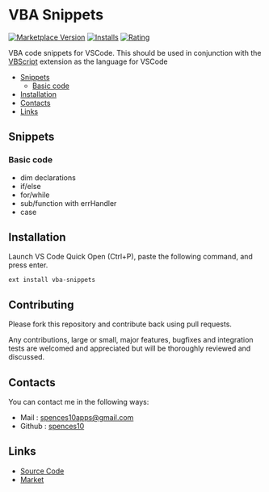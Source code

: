 # VBA Snippets

[![Marketplace Version](http://vsmarketplacebadge.apphb.com/version/spences10.vba-snippets.svg)](https://marketplace.visualstudio.com/items?itemName=spences10.vba-snippets) [![Installs](http://vsmarketplacebadge.apphb.com/installs/spences10.vba-snippets.svg)](https://marketplace.visualstudio.com/items?itemName=spences10.vba-snippets) [![Rating](http://vsmarketplacebadge.apphb.com/rating/spences10.vba-snippets.svg)](https://marketplace.visualstudio.com/items?itemName=spences10.vba-snippets)

VBA code snippets for VSCode.
This should be used in conjunction with the [VBScript](https://marketplace.visualstudio.com/items?itemName=luggage66.VBScript) extension as the language for VSCode
<!-- TOC depthFrom:2 -->

- [Snippets](#snippets)
	- [Basic code](#basic-code)
- [Installation](#installation)
- [Contacts](#contacts)
- [Links](#links)

<!-- /TOC -->

## Snippets

### Basic code
* dim declarations
* if/else
* for/while
* sub/function with errHandler
* case

## Installation
Launch VS Code Quick Open (Ctrl+P), paste the following command, and press enter.
```
ext install vba-snippets
```

## Contributing
Please fork this repository and contribute back using pull requests.

Any contributions, large or small, major features, bugfixes and integration tests are welcomed and appreciated but will be thoroughly reviewed and discussed.

## Contacts
You can contact me in the following ways: 
- Mail : [spences10apps@gmail.com](mailto:spences10apps@gmail.com)
- Github : [spences10](https://github.com/spences10)

## Links
- [Source Code](https://github.com/spences10/vba-snippets)
- [Market](https://marketplace.visualstudio.com/items/spences10.vba-snippets)